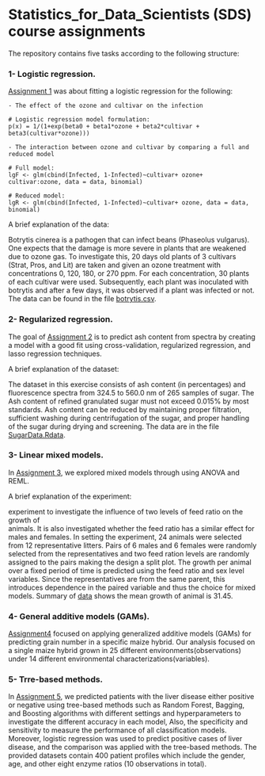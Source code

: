 # Statistics_for_Data_Scientists (SDS) course assignments

The repository contains five tasks according to the following structure:


### 1- Logistic regression.

[Assignment 1](https://github.com/IbrahimElzahaby/Statistics_for_Data_Scientists_-SDS-/tree/de266842554fdf70f1886d60145c4f58b3021669/logistic_regression) was about fitting a logistic regression for the following:

    - The effect of the ozone and cultivar on the infection
    
    # Logistic regression model formulation:
    p(x) = 1/(1+exp(beta0 + beta1*ozone + beta2*cultivar + beta3(cultivar*ozone)))
    
    - The interaction between ozone and cultivar by comparing a full and reduced model
    
    # Full model:
    lgF <- glm(cbind(Infected, 1-Infected)~cultivar+ ozone+ cultivar:ozone, data = data, binomial)
    
    # Reduced model:
    lgR <- glm(cbind(Infected, 1-Infected)~cultivar+ ozone, data = data, binomial)
    
A brief explanation of the data:

Botrytis cinerea is a pathogen that can infect beans (Phaseolus vulgarus). One expects that 
the damage is more severe in plants that are weakened due to ozone gas. To investigate this, 
20 days old plants of 3 cultivars (Strat, Pros, and Lit) are taken and given an 
ozone treatment with concentrations 0, 120, 180, or 270 ppm. For each concentration, 30 plants of 
each cultivar were used. Subsequently, each plant was inoculated with botrytis and after a few 
days, it was observed if a plant was infected or not. The data can be found in the file 
[botrytis.csv](https://github.com/IbrahimElzahaby/Statistics_for_Data_Scientists_-SDS-/blob/b72f36e346b84e380502bfcbf1a9bffe4285d323/logistic_regression/botrytis.csv).


### 2- Regularized regression.

The goal of [Assignment 2](https://github.com/IbrahimElzahaby/Statistics_for_Data_Scientists_-SDS-/tree/749b88957105b05086052b492c5e823f6141a9cb/regularized_regression) is to predict ash content from spectra by creating a model with a good fit using cross-validation, regularized regression, and lasso regression techniques.

A brief explanation of the dataset: 

The dataset in this exercise consists of ash content (in percentages) and fluorescence spectra 
from 324.5 to 560.0 nm of 265 samples of sugar. The Ash content of refined granulated sugar must 
not exceed 0.015% by most standards. Ash content can be reduced by maintaining proper 
filtration, sufficient washing during centrifugation of the sugar, and proper handling of the 
sugar during drying and screening. The data are in the file 
[SugarData.Rdata](https://github.com/IbrahimElzahaby/Statistics_for_Data_Scientists_-SDS-/blob/de266842554fdf70f1886d60145c4f58b3021669/regularized_regression/SugarData.Rdata).


### 3- Linear mixed models.

In [Assignment 3](https://github.com/IbrahimElzahaby/Statistics_for_Data_Scientists_-SDS-/tree/749b88957105b05086052b492c5e823f6141a9cb/linear_mixed_models), we explored mixed models through using ANOVA and REML.

A brief explanation of the experiment:

experiment to investigate the influence of two levels of feed ratio on the growth of    
animals. It is also investigated whether the feed ratio has a similar effect for males and 
females. In setting the experiment, 24 animals were selected from 12 representative litters. 
Pairs of 6 males and 6 females were randomly selected from the representatives and two feed 
ration levels are randomly assigned to the pairs making the design a split plot. The growth 
per animal over a fixed period of time is predicted using the feed ratio and sex level 
variables. Since the representatives are from the same parent, this introduces dependence in 
the paired variable and thus the choice for mixed models. Summary of 
[data](https://github.com/IbrahimElzahaby/Statistics_for_Data_Scientists_-SDS-/blob/4adaa52b5a0548e731ae9901c496d35d05197d00/linear_mixed_models/DATARationSplitPlot.txt) shows the mean growth of animal is 31.45. 


### 4- General additive models (GAMs).

[Assignment4](https://github.com/IbrahimElzahaby/Statistics_for_Data_Scientists_-SDS-/tree/749b88957105b05086052b492c5e823f6141a9cb/general_additive_models_(GAMs)) focused on applying generalized additive 
models (GAMs) for predicting grain number in a specific maize hybrid. Our analysis focused on 
a single maize hybrid grown in 25 different environments(observations) under 14 different 
environmental characterizations(variables).


### 5- Trre-based methods.

In [Assignment 5](https://github.com/IbrahimElzahaby/Statistics_for_Data_Scientists_-SDS-/tree/749b88957105b05086052b492c5e823f6141a9cb/tree-based_classification), we predicted patients with the liver disease either positive or negative using tree-based methods such as Random Forest, Bagging, and Boosting algorithms with different settings and hyperparameters to investigate the different accuracy in each model, Also, the specificity and sensitivity to measure the performance of all classification models. Moreover, logistic regression was used to predict positive cases of liver disease, and the comparison was applied with the tree-based methods. The provided datasets contain 400 patient profiles which include the gender, age, and other eight enzyme ratios (10 observations in total).



